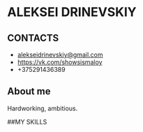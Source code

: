 # ALEKSEI DRINEVSKIY
## CONTACTS
* alekseidrinevskiy@gmail.com
* https://vk.com/showsismaloy
* +375291436389
## About me
Hardworking, ambitious.

##MY SKILLS
  